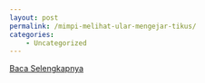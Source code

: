 ```yaml
---
layout: post
permalink: /mimpi-melihat-ular-mengejar-tikus/
categories:
    - Uncategorized
---
```


[Baca Selengkapnya](/01)